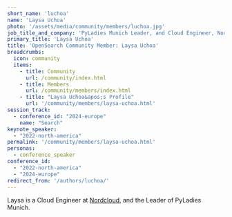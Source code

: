 ```yaml
---
short_name: 'luchoa'
name: 'Laysa Uchoa'
photo: '/assets/media/community/members/luchoa.jpg'
job_title_and_company: 'PyLadies Munich Leader, and Cloud Engineer, Nordcloud'
primary_title: 'Laysa Uchoa'
title: 'OpenSearch Community Member: Laysa Uchoa'
breadcrumbs:
  icon: community
  items:
    - title: Community
      url: /community/index.html
    - title: Members
      url: /community/members/index.html
    - title: "Laysa Uchoa&apos;s Profile"
      url: '/community/members/laysa-uchoa.html'
session_track:
  - conference_id: "2024-europe"
    name: "Search"
keynote_speaker:
  - "2022-north-america"
permalink: '/community/members/laysa-uchoa.html'
personas:
  - conference_speaker
conference_id:
  - "2022-north-america"
  - "2024-europe"
redirect_from: '/authors/luchoa/'
---
```

Laysa is a Cloud Engineer at [Nordcloud](https://nordcloud.com/), and the Leader of PyLadies Munich.
